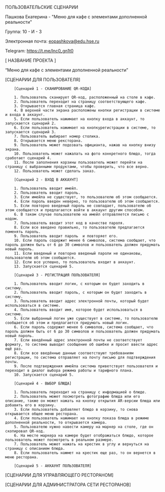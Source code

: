 ПОЛЬЗОВАТЕЛЬСКИЕ СЦЕНАРИИ

Пашкова Екатерина - "Меню для кафе с элементами дополненной реальности"

Группа: 10 - И - 3

Электронная почта: eopashkova@edu.hse.ru

Telegram: https://t.me/lnc0_gn1t0

[ НАЗВАНИЕ ПРОЕКТА ]

“Меню для кафе с элементами дополненной реальности”

[СЦЕНАРИИ ДЛЯ ПОЛЬЗОВАТЕЛЯ]

        [Сценарий 1 - СКАНИРОВАНИЕ QR-КОДА]
        
        1. Пользователь сканирует QR-код, расположенный на столе в кафе.
        2. Пользователь переходит на страницу соответствующего кафе.
        3. Открывается главная страница кафе.
        4. В верхней части экрана расположены кнопки регистрации в системе и входа в аккаунт.
        5. Если пользователь нажимает на кнопку входа в аккаунт, то запускается сценарий 2.
        6. Если пользователь нажимает на кнопкурегистрации в системе, то запускается сценарий 3.
        7. Пользователь выбирает номер столика.
        8. Открывается меню рексторана.
        9. Пользователь может подозвать официанта, нажав на кнопку внизу экрана.
        10. Пользователь может нажалать на фото конкретного блюдо, тогда сработает сценарий 4.
        11. После заполнения корзины пользователь может перейти на страницу с выбранными продуктами, чтобы проверить, что все верно.
        12. Пользователь может сделать заказ.
        
        [Сценарий 2 - ВХОД В АККАУНТ]
        
        1. Пользователь вводит имейл.
        2. Пользователь вводит пароль.
        3. Если имейла не существует, то пользователю об этом сообщается.
        4. Если пароль введен неверно, то пользователю об этом сообщается.
        5. Если повторно введеный пароль не совпадает, пользователю об этом сообщается и предлагается войти в аккаунт другим способом.
        6. В таком случае пользователю на имейл отправляется письмо с кодом.
        7. Пользователь вводит этот код в качестве пароля.
        8. Если все введено правильно, то пользователю предлагается поменять пароль.
        9. Пользователь вводит пароль  и повторяет его.
        10. Если пароль содержит менее 6 символов, система сообщает, что пароль должен быть от 6 до 30 символов и пользователь должен придумать новый пароль.
        11. Если введеный и повторно введеный пароли не одинаковы, пользователю об этом сообщается.
        12. Если все успешно, то пользователь входит в аккаунт. 
        13. Запускается сценарий 5.
        
        [Сценарий 3 - РЕГИСТРАЦИЯ ПОЛЬЗОВАТЕЛЯ]
        
        1. Пользователь вводит логин, с которым он будет заходить в систему.
        2. Пользователь вводит пароль, с которым он будет заходить в систему.
        3. Пользователь вводит адрес электронной почты, который будет использоваться в системе.
        4. Пользователь вводит имя, которое будет использоваться в системе.
        5. Если выбранный логин уже существует в системе, то пользователю сообщается об этом и предлагается придумать новый логин.
        6. Если пароль содержит менее 6 символов, система сообщает, что пароль должен быть от 6 до 30 символов и пользователь должен придумать новый пароль.
        7. Если введённый адрес электронной почты не соответствует формату, то система выводит сообщение об ошибке и просит ввести адрес ещё раз.
        8. Если все введённые данные соответствуют требованиям регистрации, то система отправляет на почту письмо для подтверждения почты.
        9. После подтверждения имейла система приветствует пользователя и переходит в диалог выбора режима работы и тарифного плана.
        10. Запускается сценарий 5.
        
        [Сценарий 4 - ВЫБОР БЛЮДА]
        
        1. Пользователь переходит на страницу с информацией о блюде.
        2. Пользователь может посмотреть фотографию блюда или его описание, также он может нажать на кнопку открытия AR-версии блюда или добавить его в корзину.
        3. Если пользователь добавляет блюдо в корзину, то снова открывается общее меню ресторана.
        4. Если пользователь нажимает на кнопку показа блюда в режиме дополненной реальности, то открывается камера.
        5. Пользователю нужно навести камеру на маркер на столе, где он скопировал QR-код.
        6. На месте маркера на камере будет отображаться блюдо, которое пользователь может посмотреть в реальном размере.
        7. Пользователь может нажать на крестик в углу и вернуться на страницу с описанием блюда.
        8. Если пользователь нажмет на крестик еще раз, то он вернется в меню ресторана.

        [Сценарий 5 - АККАУНТ ПОЛЬЗОВАТЕЛЯ]

[СЦЕНАРИИ ДЛЯ УПРАВЛЯЮЩЕГО РЕСТОРАНОМ]


[СЦЕНАРИИ ДЛЯ АДМИНИСТРАТОРА СЕТИ РЕСТОРАНОВ]

        
        
